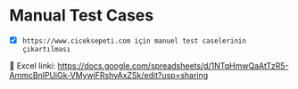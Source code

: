 # Manual Test Cases


- [X]  `https://www.ciceksepeti.com için manuel test caselerinin çıkartılması `

🔗  Excel linki: https://docs.google.com/spreadsheets/d/1NTqHmwQaAtTzR5-AmmcBnlPUiGk-VMywjFRshyAxZSk/edit?usp=sharing
